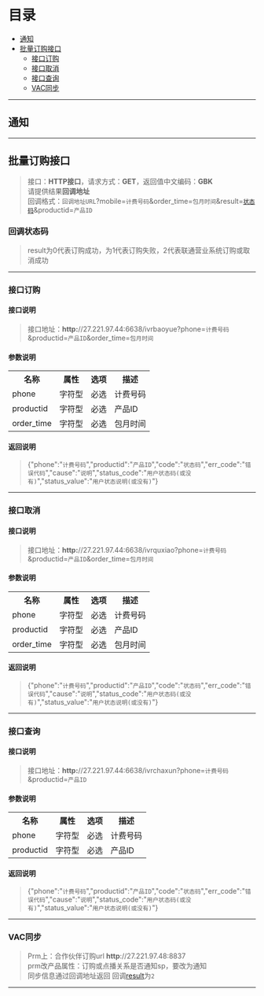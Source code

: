 # 目录
* [通知](#通知)
* [批量订购接口](#批量订购接口)
    * [接口订购](#接口订购)
    * [接口取消](#接口取消)
    * [接口查询](#接口查询)
    * [VAC同步](#VAC同步) 

***
## 通知
***
## 批量订购接口
>接口：**HTTP接口**，请求方式：**GET**，返回值中文编码：**GBK**  
请提供结果**回调地址**  
回调格式：`回调地址URL`?mobile=`计费号码`&order_time=`包月时间`&result=[`状态码`](#回调状态码)&productid=`产品ID`

### 回调状态码
>result为0代表订购成功，为1代表订购失败，2代表联通营业系统订购或取消成功

---
### 接口订购
#### 接口说明
>接口地址：**http:**//27.221.97.44:6638/ivrbaoyue?phone=`计费号码`&productid=`产品ID`&order_time=`包月时间`

#### 参数说明
<table>
   <tr>
      <th>名称</th><th>属性</th><th>选项</th><th>描述</th>
   </tr>
   <tr>
      <td>phone</td><td>字符型</td><td>必选</td><td>计费号码</td>
   </tr>
   <tr>
      <td>productid</td><td>字符型</td><td>必选</td><td>产品ID</td>
   </tr>
   <tr>
      <td>order_time</td><td>字符型</td><td>必选</td><td>包月时间</td>
   </tr>
</table>  

#### 返回说明
>{"phone":"`计费号码`","productid":"`产品ID`","code":"`状态码`","err_code":"`错误代码`","cause":"`说明`","status_code":"`用户状态码(或没有)`","status_value":"`用户状态说明(或没有)`"}

---
### 接口取消
#### 接口说明
>接口地址：**http:**//27.221.97.44:6638/ivrquxiao?phone=`计费号码`&productid=`产品ID`&order_time=`包月时间`

#### 参数说明
<table>
   <tr>
      <th>名称</th><th>属性</th><th>选项</th><th>描述</th>
   </tr>
   <tr>
      <td>phone</td><td>字符型</td><td>必选</td><td>计费号码</td>
   </tr>
   <tr>
      <td>productid</td><td>字符型</td><td>必选</td><td>产品ID</td>
   </tr>
   <tr>
      <td>order_time</td><td>字符型</td><td>必选</td><td>包月时间</td>
   </tr>
</table>  

#### 返回说明
>{"phone":"`计费号码`","productid":"`产品ID`","code":"`状态码`","err_code":"`错误代码`","cause":"`说明`","status_code":"`用户状态码(或没有)`","status_value":"`用户状态说明(或没有)`"}

---
### 接口查询
#### 接口说明
>接口地址：**http:**//27.221.97.44:6638/ivrchaxun?phone=`计费号码`&productid=`产品ID`

#### 参数说明
<table>
   <tr>
      <th>名称</th><th>属性</th><th>选项</th><th>描述</th>
   </tr>
   <tr>
      <td>phone</td><td>字符型</td><td>必选</td><td>计费号码</td>
   </tr>
   <tr>
      <td>productid</td><td>字符型</td><td>必选</td><td>产品ID</td>
   </tr>
</table>  

#### 返回说明
>{"phone":"`计费号码`","productid":"`产品ID`","code":"`状态码`","err_code":"`错误代码`","cause":"`说明`","status_code":"`用户状态码(或没有)`","status_value":"`用户状态说明(或没有)`"}

***
### VAC同步
>Prm上：合作伙伴订购url **http**://27.221.97.48:8837  
prm改产品属性：订购或点播关系是否通知sp，要改为通知  
同步信息通过回调地址返回 回调[result](#回调状态码)为`2`

***
